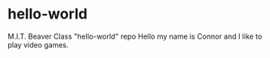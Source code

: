 # hello-world
M.I.T. Beaver Class "hello-world" repo
Hello my name is Connor and I like to play video games.
